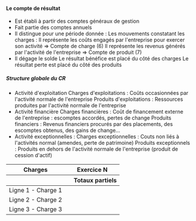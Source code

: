 #### Le compte de résultat
- Est établi à partir des comptes généraux de gestion
- Fait partie des comptes annuels
- Il distingue pour une période donnée :
	Les mouvements constatant les charges : Il représente les coûts engagés par l'entreprise pour exercer son activité => Compte de charge (6)
	Il représente les revenus générés par l'activité de l'entreprise => Compte de produit (7)
- Il dégage le solde
	Le résultat bénéfice est placé du côté des charges
	Le résultat perte est placé du côté des produits
	
##### Structure globale du CR
- Activité d'exploitation
	Charges d'exploitations : Coûts occasionnées par l'activité normale de l'entreprise
	Produits d'exploitations : Ressources produites par l'activité normale de l'entreprise
- Activité financière 
	Charges financières : Coût de financement externe de l'entreprise : escomptes accordés, pertes de change
	Produits financiers : Revenus financiers procurés par des placements, des escomptes obtenus, des gains de change...
- Activité exceptionnelles :
	Charges exceptionnelles : Couts non liés à l'activités normal (amendes, perte de patrimoine)
	Produits exceptionnels : Produits en dehors de l'activité normale de l'entreprise (produit de cession d'actif)

<table>
  <thead>
    <tr>
      <th>Charges</th>
      <th colspan="2">Exercice N</th>
    </tr>
    <tr>
      <th></th>
      <th></th>
      <th>Totaux partiels</th>
    </tr>
  </thead>
  <tbody>
    <tr>
      <td>Ligne 1 - Charge 1</td>
      <td></td>
      <td></td>
    </tr>
    <tr>
      <td>Ligne 2 - Charge 2</td>
      <td></td>
      <td></td>
    </tr>
    <tr>
      <td>Ligne 3 - Charge 3</td>
      <td></td>
      <td></td>
    </tr>
  </tbody>
</table>

